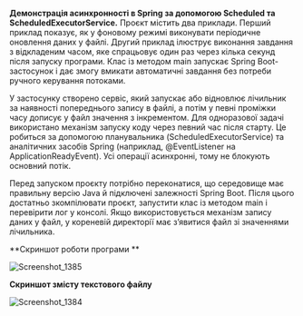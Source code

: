 **Демонстрація асинхронності в Spring за допомогою Scheduled та ScheduledExecutorService.**
Проєкт містить два приклади. Перший приклад показує, як у фоновому режимі виконувати періодичне оновлення даних у файлі. Другий приклад ілюструє виконання завдання з відкладеним часом, яке спрацьовує один раз через кілька секунд після запуску програми. Клас із методом main запускає Spring Boot-застосунок і дає змогу вмикати автоматичні завдання без потреби ручного керування потоками.

У застосунку створено сервіс, який запускає або відновлює лічильник за наявності попереднього запису в файлі, а потім у певні проміжки часу дописує у файл значення з інкрементом. Для одноразової задачі використано механізм запуску коду через певний час після старту. Це робиться за допомогою планувальника (ScheduledExecutorService) та аналітичних засобів Spring (наприклад, @EventListener на ApplicationReadyEvent). Усі операції асинхронні, тому не блокують основний потік.

Перед запуском проєкту потрібно переконатися, що середовище має правильну версію Java й підключені залежності Spring Boot. Після цього достатньо зкомпілювати проєкт, запустити клас із методом main і перевірити лог у консолі. Якщо використовується механізм запису даних у файл, у кореневій директорії має з’явитися файл зі значеннями лічильника.

**Скриншот роботи програми **

![Screenshot_1385](https://github.com/user-attachments/assets/cf4b7863-14cb-4ec8-a749-f325c99c728a)

**Скриншот змісту текстового файлу**

![Screenshot_1384](https://github.com/user-attachments/assets/d77edddd-2825-4809-bf0a-4614cf518041)
